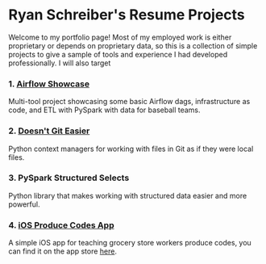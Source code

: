 # Ryan Schreiber's Resume Projects

Welcome to my portfolio page! Most of my employed work is either proprietary or depends on proprietary data, so this is a collection
of simple projects to give a sample of tools and experience I had developed professionally. I will also target

### 1. [Airflow Showcase](https://github.com/ryan-schreiber-resume-projects/airflow-baseball-teams)
Multi-tool project showcasing some basic Airflow dags, infrastructure as code, and ETL with PySpark with data for baseball teams.

### 2. [Doesn't Git Easier](https://github.com/ryan-schreiber/doesnt-git-easier)
Python context managers for working with files in Git as if they were local files.

### 3. PySpark Structured Selects
Python library that makes working with structured data easier and more powerful.

### 4. [iOS Produce Codes App](https://github.com/produce-codes-library)
A simple iOS app for teaching grocery store workers produce codes, you can find it on the app store [here](https://apps.apple.com/us/app/produce-codes-library/id1569085564).

